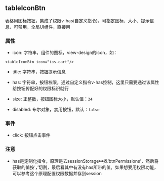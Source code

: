 ## tableIconBtn
表格用图标按钮，集成了权限v-has(自定义指令)，可指定图标、大小、提示信息，可禁用，全局UI组件，直接用

### 属性
* icon: 字符串，组件的图标，view-design的icon，如：
```
<tableIconBtn icon="ios-cart"/>
```

* title: 字符串，按钮提示信息

* has: 字符串，按钮权限，通过自定义指令v-has控制，这里只需要通过该属性给按钮传配好的权限标识就行

* size: 正整数，按钮图标大小，默认值：`24`

* disabled: 布尔对象，禁用按钮，默认：`false`
### 事件
* click: 按钮点击事件
### 注意
* has是定制化指令，原理是去sessionStorage中找‘btnPermissions’，然后将获取的值按‘，’切割，最后看其中有没有has所带的值，如果想要用权限功能，可以参考这个原理配置权限数据并存到session
